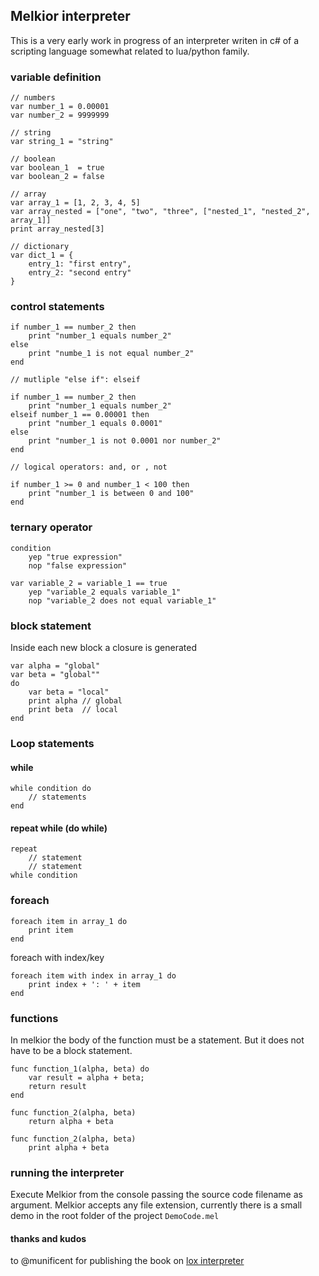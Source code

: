
##  Melkior interpreter
This is a very early work in progress of an interpreter writen in c# of a scripting language somewhat related to lua/python family.

### variable definition
```
// numbers
var number_1 = 0.00001
var number_2 = 9999999

// string
var string_1 = "string"

// boolean
var boolean_1  = true
var boolean_2 = false

// array
var array_1 = [1, 2, 3, 4, 5]
var array_nested = ["one", "two", "three", ["nested_1", "nested_2", array_1]]
print array_nested[3]

// dictionary
var dict_1 = {
    entry_1: "first entry",
    entry_2: "second entry"
}
```
### control statements
```
if number_1 == number_2 then
    print "number_1 equals number_2"
else
    print "numbe_1 is not equal number_2"
end

// mutliple "else if": elseif

if number_1 == number_2 then
    print "number_1 equals number_2"
elseif number_1 == 0.00001 then
    print "number_1 equals 0.0001"
else
    print "number_1 is not 0.0001 nor number_2"
end

// logical operators: and, or , not

if number_1 >= 0 and number_1 < 100 then
    print "number_1 is between 0 and 100"
end
```

### ternary operator
```
condition
    yep "true expression"
    nop "false expression"

var variable_2 = variable_1 == true
    yep "variable_2 equals variable_1"
    nop "variable_2 does not equal variable_1"
```

### block statement
Inside each new block a closure is generated
```
var alpha = "global"
var beta = "global""
do
    var beta = "local"
    print alpha // global
    print beta  // local
end
```
### Loop statements

#### while
```
while condition do
    // statements
end
```
#### repeat while  (do while)
```
repeat
    // statement
    // statement
while condition
```

### foreach 
```
foreach item in array_1 do
    print item
end
```

foreach with index/key

```
foreach item with index in array_1 do
    print index + ': ' + item
end
```


 ### functions
 In melkior the body of the function must be a statement.
 But it does not have to be a block statement.

```
func function_1(alpha, beta) do
    var result = alpha + beta;
    return result
end

func function_2(alpha, beta)
    return alpha + beta

func function_2(alpha, beta)
    print alpha + beta
```

### running the interpreter

Execute Melkior from the console passing the source code filename as argument.
Melkior accepts any file extension, currently there is a small demo in the root folder of the project `DemoCode.mel`


#### thanks and kudos
to @munificent for publishing the book on [lox interpreter](http://www.craftinginterpreters.com/)

